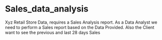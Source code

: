 # Sales_data_analysis
Xyz Retail Store Data, requires a Sales Analysis report. As a Data Analyst we need to perform a Sales report based on the Data Provided. Also the Client want to see the previous and last 28 days Sales 
